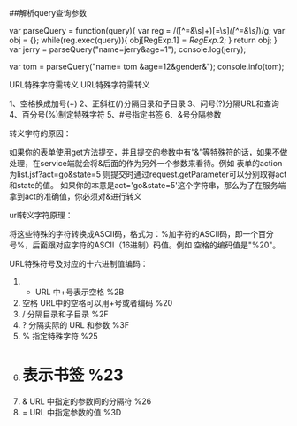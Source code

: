 

##解析query查询参数

var parseQuery = function(query){
    var reg = /([^=&\s]+)[=\s]*([^=&\s]*)/g;
    var obj = {};
    while(reg.exec(query)){
        obj[RegExp.$1] = RegExp.$2;
    }
    return obj;
}
var jerry = parseQuery("name=jerry&age=1");
console.log(jerry);
 
var tom = parseQuery("name= tom &age=12&gender&");
console.info(tom);

URL特殊字符需转义
URL特殊字符需转义 

1、空格换成加号(+) 
2、正斜杠(/)分隔目录和子目录 
3、问号(?)分隔URL和查询 
4、百分号(%)制定特殊字符 
5、#号指定书签 
6、&号分隔参数 

转义字符的原因： 

如果你的表单使用get方法提交，并且提交的参数中有“&”等特殊符的话，如果不做处理，在service端就会将&后面的作为另外一个参数来看待。例如 
表单的action为list.jsf?act=go&state=5 
则提交时通过request.getParameter可以分别取得act和state的值。 
如果你的本意是act='go&state=5'这个字符串，那么为了在服务端拿到act的准确值，你必须对&进行转义 

url转义字符原理： 

将这些特殊的字符转换成ASCII码，格式为：%加字符的ASCII码，即一个百分号%，后面跟对应字符的ASCII（16进制）码值。例如 空格的编码值是"%20"。 

URL特殊符号及对应的十六进制值编码： 

1. +  URL 中+号表示空格 %2B 
2. 空格 URL中的空格可以用+号或者编码 %20 
3. /  分隔目录和子目录 %2F  
4. ?  分隔实际的 URL 和参数 %3F  
5. % 指定特殊字符 %25  
6. # 表示书签 %23  
7. & URL 中指定的参数间的分隔符 %26  
8. = URL 中指定参数的值 %3D 